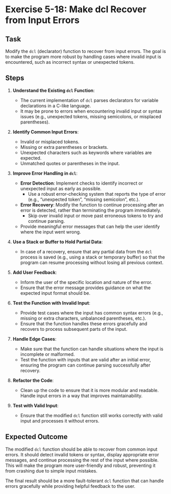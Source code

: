 
# Exercise 5-18: Make dcl Recover from Input Errors

## Task
Modify the `dcl` (declarator) function to recover from input errors. The goal is to make the program more robust by handling cases where invalid input is encountered, such as incorrect syntax or unexpected tokens.

## Steps
1. **Understand the Existing `dcl` Function**:
   - The current implementation of `dcl` parses declarators for variable declarations in a C-like language.
   - It may be prone to errors when encountering invalid input or syntax issues (e.g., unexpected tokens, missing semicolons, or misplaced parentheses).
   
2. **Identify Common Input Errors**:
   - Invalid or misplaced tokens.
   - Missing or extra parentheses or brackets.
   - Unexpected characters such as keywords where variables are expected.
   - Unmatched quotes or parentheses in the input.

3. **Improve Error Handling in `dcl`**:
   - **Error Detection**: Implement checks to identify incorrect or unexpected input as early as possible.
     - Use a robust error-checking system that reports the type of error (e.g., “unexpected token”, “missing semicolon”, etc.).
   - **Error Recovery**: Modify the function to continue processing after an error is detected, rather than terminating the program immediately.
     - Skip over invalid input or move past erroneous tokens to try and continue parsing.
   - Provide meaningful error messages that can help the user identify where the input went wrong.

4. **Use a Stack or Buffer to Hold Partial Data**:
   - In case of a recovery, ensure that any partial data from the `dcl` process is saved (e.g., using a stack or temporary buffer) so that the program can resume processing without losing all previous context.
   
5. **Add User Feedback**:
   - Inform the user of the specific location and nature of the error.
   - Ensure that the error message provides guidance on what the expected input format should be.

6. **Test the Function with Invalid Input**:
   - Provide test cases where the input has common syntax errors (e.g., missing or extra characters, unbalanced parentheses, etc.).
   - Ensure that the function handles these errors gracefully and recovers to process subsequent parts of the input.

7. **Handle Edge Cases**:
   - Make sure that the function can handle situations where the input is incomplete or malformed.
   - Test the function with inputs that are valid after an initial error, ensuring the program can continue parsing successfully after recovery.

8. **Refactor the Code**:
   - Clean up the code to ensure that it is more modular and readable. Handle input errors in a way that improves maintainability.
   
9. **Test with Valid Input**:
   - Ensure that the modified `dcl` function still works correctly with valid input and processes it without errors.
   
## Expected Outcome
The modified `dcl` function should be able to recover from common input errors. It should detect invalid tokens or syntax, display appropriate error messages, and continue processing the rest of the input where possible. This will make the program more user-friendly and robust, preventing it from crashing due to simple input mistakes.

The final result should be a more fault-tolerant `dcl` function that can handle errors gracefully while providing helpful feedback to the user.

